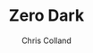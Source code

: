 ---
title: Zero Dark
Layout: module

author: Chris Colland
reviewer: Scott Bennett

schedule: reaction
plotline: 
  - Orc Invasion
requirements: 

description: Adventurers exterminate the Gnawing ones who have infested the root system of some of the trees of stonewood by using a Fumigation Device provided by the Rygel Order. This Cave is the first in the series, the Bloody Rats are skulking around the caves and almost hiding from the Gnawing Ones just looking for some Orc blood to feed on .

---